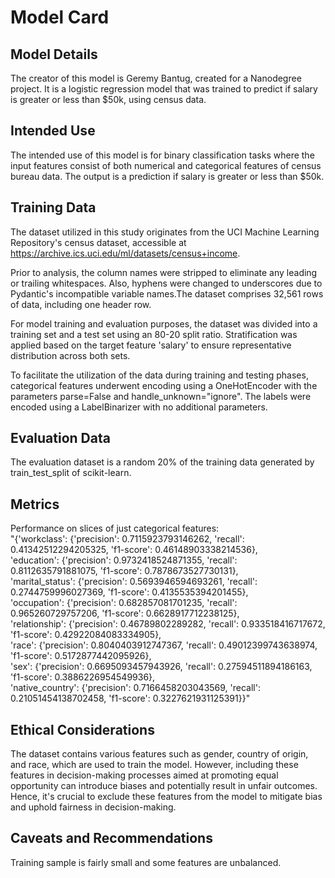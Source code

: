 # Model Card

## Model Details
The creator of this model is Geremy Bantug, created for a Nanodegree project. It is a logistic regression model that was trained to predict if salary is greater or less than $50k, using census data.
## Intended Use
The intended use of this model is for binary classification tasks where the input features consist of both numerical and categorical features of census bureau data. The output is a prediction if salary is greater or less than $50k.
## Training Data

The dataset utilized in this study originates from the UCI Machine Learning Repository's census dataset, accessible at https://archive.ics.uci.edu/ml/datasets/census+income.

Prior to analysis, the column names were stripped to eliminate any leading or trailing whitespaces. Also, hyphens were changed to underscores due to Pydantic's incompatible variable names.The dataset comprises 32,561 rows of data, including one header row.

For model training and evaluation purposes, the dataset was divided into a training set and a test set using an 80-20 split ratio. Stratification was applied based on the target feature 'salary' to ensure representative distribution across both sets.

To facilitate the utilization of the data during training and testing phases, categorical features underwent encoding using a OneHotEncoder with the parameters parse=False and handle_unknown="ignore". The labels were encoded using a LabelBinarizer with no additional parameters.
## Evaluation Data
The evaluation dataset is a random 20% of the training data generated by train_test_split of scikit-learn.
## Metrics
Performance on slices of just categorical features: \
"{'workclass': {'precision': 0.7115923793146262, 'recall': 0.41342512294205325, 'f1-score': 0.46148903338214536}, \
'education': {'precision': 0.9732418524871355, 'recall': 0.8112635791881075, 'f1-score': 0.7878673527730131}, \
'marital_status': {'precision': 0.5693946594693261, 'recall': 0.2744759996027369, 'f1-score': 0.4135535394201455}, \
'occupation': {'precision': 0.682857081701235, 'recall': 0.965260729757206, 'f1-score': 0.6628917712238125}, \
'relationship': {'precision': 0.46789802289282, 'recall': 0.933518416717672, 'f1-score': 0.42922084083334905}, \
'race': {'precision': 0.8040403912747367, 'recall': 0.49012399743638974, 'f1-score': 0.5172877442095926}, \
'sex': {'precision': 0.6695093457943926, 'recall': 0.27594511894186163, 'f1-score': 0.3886226954549936}, \
'native_country': {'precision': 0.7166458203043569, 'recall': 0.21051454138702458, 'f1-score': 0.3227621931125391}}"
## Ethical Considerations
The dataset contains various features such as gender, country of origin, and race, which are used to train the model. However, including these features in decision-making processes aimed at promoting equal opportunity can introduce biases and potentially result in unfair outcomes. Hence, it's crucial to exclude these features from the model to mitigate bias and uphold fairness in decision-making.
## Caveats and Recommendations
Training sample is fairly small and some features are unbalanced.